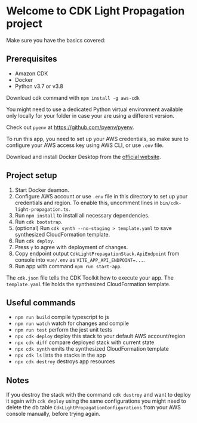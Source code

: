 # Welcome to CDK Light Propagation project

Make sure you have the basics covered:

## Prerequisites

- Amazon CDK
- Docker
- Python v3.7 or v3.8

Download cdk command with `npm install -g aws-cdk`

You might need to use a dedicated Python virtual environment available only locally for your folder in case your are using a different version.

Check out `pyenv` at https://github.com/pyenv/pyenv.

To run this app, you need to set up your AWS credentials, so make sure to configure your AWS access key using AWS CLI, or use `.env` file.

Download  and install Docker Desktop from the [official website](https://www.docker.com/products/docker-desktop/).


## Project setup

1. Start Docker deamon.
2. Configure AWS account or use `.env` file in this directory to set up your credentials and region. To enable this, uncomment lines in `bin/cdk-light-propagation.ts`.
3. Run `npm install` to install all necessary dependencies.
4. Run `cdk bootstrap`.
5. (optional) Run `cdk synth --no-staging > template.yaml` to save synthesized CloudFormation template.
6. Run `cdk deploy`.
7. Press `y` to agree with deployment of changes.
8. Copy endpoint output `CdkLightPropagationStack.ApiEndpoint` from console into `vue/.env` as `VITE_APP_API_ENDPOINT=...`.
9. Run app with command `npm run start-app`.

The `cdk.json` file tells the CDK Toolkit how to execute your app.
The `template.yaml` file holds the synthesized CloudFormation template.

## Useful commands

* `npm run build`   compile typescript to js
* `npm run watch`   watch for changes and compile
* `npm run test`    perform the jest unit tests
* `npx cdk deploy`  deploy this stack to your default AWS account/region
* `npx cdk diff`    compare deployed stack with current state
* `npx cdk synth`   emits the synthesized CloudFormation template
* `npx cdk ls`      lists the stacks in the app
* `npx cdk destroy` destroys app resources


## Notes

If you destroy the stack with the command `cdk destroy` and want to deploy it again with `cdk deploy` using the same configurations you might need to delete the db table `CdkLightPropagationConfigurations` from your AWS console manually, before trying again.
